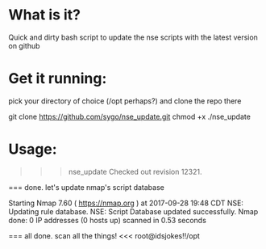 # What is it?
Quick and dirty bash script to update the nse scripts with the latest version on github

# Get it running:
pick your directory of choice (/opt perhaps?) and clone the repo there

git clone https://github.com/sygo/nse_update.git
chmod +x ./nse_update

# Usage:

>>> nse_update
Checked out revision 12321.

 === done. let's update nmap's script database 

Starting Nmap 7.60 ( https://nmap.org ) at 2017-09-28 19:48 CDT
NSE: Updating rule database.
NSE: Script Database updated successfully.
Nmap done: 0 IP addresses (0 hosts up) scanned in 0.53 seconds

 === all done. scan all the things! 
<<< root@idsjokes!!/opt  
>>> 
